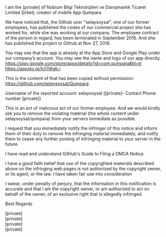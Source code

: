 I am the [private] of Nobium Bilgi Teknolojileri ve Danışmanlık Ticaret Limited Şirketi, creator of mobile App Qumpara.

We have noticed that, the Github user "selaysoysal", one of our former employees, has published the codes of our commercial project she has worked for, while she was working at our company.
The employee contract of the person in regard, has been terminated in September 2016. And she has published the project to Github at Nov 27, 2016.

You may see that the app is already at the App Store and Google Play under our company’s account. You may see the name and logo of our app directly.
https://play.google.com/store/apps/details?id=com.qumpara&hl=tr
https://appsto.re/tr/l7dtgb.i

This is the content of that has been copied without permission:
https://github.com/selaysoysal/Qumpara

Username of the reported account: selaysoysal ([private]- Contact Phone number [private])

This is an act of malicious act of our former employee. And we would kindly ask you to remove the violating material (the whole content under selaysoysal/qumpara) from your servers immediate as possible.

I request that you immediately notify the infringer of this notice and inform them of their duty to remove the infringing material immediately, and notify them to cease any further posting of infringing material to your server in the future.

I have read and understand GitHub's Guide to Filing a DMCA Notice.

I have a good faith belief that use of the copyrighted materials described above on the infringing web pages is not authorized by the copyright owner, or its agent, or the law. I have taken fair use into consideration

I swear, under penalty of perjury, that the information in this notification is accurate and that I am the copyright owner, or am authorized to act on behalf of the owner, of an exclusive right that is allegedly infringed.

Best Regards  

[private]  
[private]  
[private]  
[private]  
